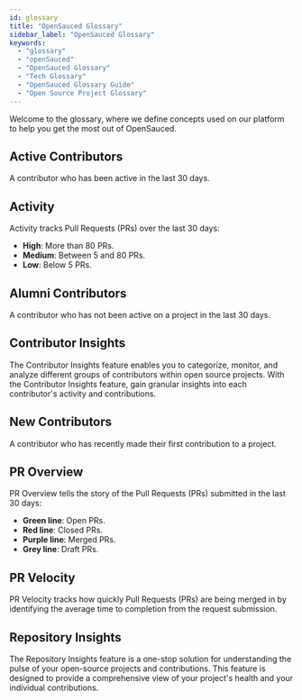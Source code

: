 ```yaml
---
id: glossary
title: "OpenSauced Glossary"
sidebar_label: "OpenSauced Glossary"
keywords:
  - "glossary"
  - "openSauced"
  - "OpenSauced Glossary" 
  - "Tech Glossary"
  - "OpenSauced Glossary Guide" 
  - "Open Source Project Glossary"
---
```


Welcome to the glossary, where we define concepts used on our platform to help you get the most out of OpenSauced.

## Active Contributors

A contributor who has been active in the last 30 days.

## Activity

Activity tracks Pull Requests (PRs) over the last 30 days:

- **High**: More than 80 PRs.
- **Medium**: Between 5 and 80 PRs.
- **Low**: Below 5 PRs.

## Alumni Contributors

A contributor who has not been active on a project in the last 30 days.

## Contributor Insights 

The Contributor Insights feature enables you to categorize, monitor, and analyze different groups of contributors within open source projects. With the Contributor Insights feature, gain granular insights into each contributor's activity and contributions.

## New Contributors

A contributor who has recently made their first contribution to a project.

## PR Overview

PR Overview tells the story of the Pull Requests (PRs) submitted in the last 30 days:

- **Green line**: Open PRs.
- **Red line**: Closed PRs.
- **Purple line**: Merged PRs.
- **Grey line**: Draft PRs.

## PR Velocity

PR Velocity tracks how quickly Pull Requests (PRs) are being merged in by identifying the average time to completion from the request submission.

## Repository Insights

The Repository Insights feature is a one-stop solution for understanding the pulse of your open-source projects and contributions. This feature is designed to provide a comprehensive view of your project's health and your individual contributions.